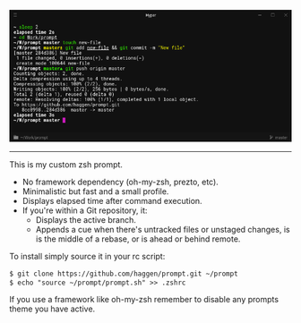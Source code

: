 <p align="center"><img alt="Prompt" src="screenshot.png"></p>

---

This is my custom zsh prompt.

- No framework dependency (oh-my-zsh, prezto, etc).
- Minimalistic but fast and a small profile.
- Displays elapsed time after command execution.
- If you're within a Git repository, it:
    - Displays the active branch.
    - Appends a cue when there's untracked files or unstaged changes, is is the middle of a rebase, or is ahead or behind remote.

To install simply source it in your rc script:

```shell
$ git clone https://github.com/haggen/prompt.git ~/prompt
$ echo "source ~/prompt/prompt.sh" >> .zshrc
```

If you use a framework like oh-my-zsh remember to disable any prompts theme you have active.
